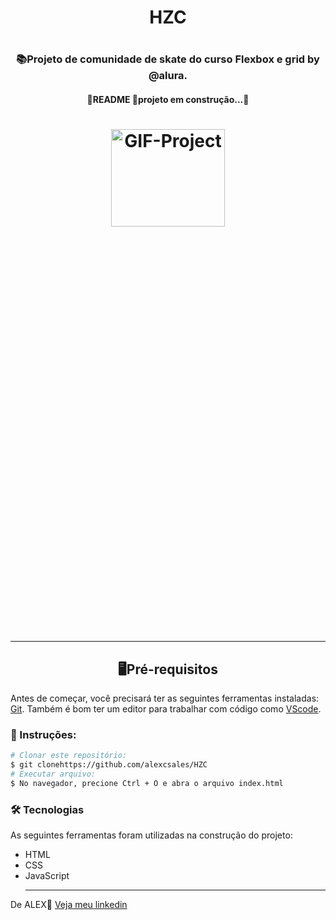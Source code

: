 <h1 align='center'>HZC<h1>
<h3 align='center'>📚Projeto de comunidade de skate do curso Flexbox e grid by @alura.</h3>

<h4 align='center'>🚧README 🚀projeto em construção...🚧</h4>
  
 <h1 align="center">
  <img height="20%" width="60%" alt="GIF-Project"  src=""/>
<h1/>
  <hr>
  
<h2 align='center'>🖥️Pré-requisitos</h2>
  <p>Antes de começar, você precisará ter as seguintes ferramentas instaladas: <a href='https://git-scm.com/downloads'>Git<a>. Também é bom ter um editor para trabalhar com código como <a href='https://code.visualstudio.com/download'>VScode<a/>.</p>
    
 ### 📖 Instruções:
    
 ```bash
 # Clonar este repositório:
 $ git clonehttps://github.com/alexcsales/HZC
 # Executar arquivo:
 $ No navegador, precione Ctrl + O e abra o arquivo index.html
 ```
    
 ### 🛠 Tecnologias
 As seguintes ferramentas foram utilizadas na construção do projeto:
   - HTML<br>
   - CSS<br>
 - JavaScript
    <hr>
    
  <p>De ALEX🤘 <a href='https://www.linkedin.com/in/alexsales-dev/'>Veja meu linkedin<a></p>
